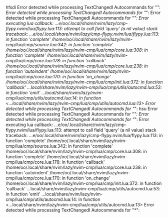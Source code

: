 hfsdi
Error detected while processing TextChangedI Autocommands for "*":
Error detected while processing TextChangedI Autocommands for "*":
Error detected while processing TextChangedI Autocommands for "*":
  Error executing lua callback: ...e/oo/.local/share/nvim/lazy/cmp-flypy.nvim/lua/flypy.lua:113: attempt to call field 'query' (a nil value)
stack traceback:
	...e/oo/.local/share/nvim/lazy/cmp-flypy.nvim/lua/flypy.lua:113: in function 'complete'
	/home/oo/.local/share/nvim/lazy/nvim-cmp/lua/cmp/source.lua:342: in function 'complete'
	/home/oo/.local/share/nvim/lazy/nvim-cmp/lua/cmp/core.lua:308: in function 'complete'
	/home/oo/.local/share/nvim/lazy/nvim-cmp/lua/cmp/core.lua:178: in function 'callback'
	/home/oo/.local/share/nvim/lazy/nvim-cmp/lua/cmp/core.lua:238: in function 'autoindent'
	/home/oo/.local/share/nvim/lazy/nvim-cmp/lua/cmp/core.lua:170: in function 'on_change'
	/home/oo/.local/share/nvim/lazy/nvim-cmp/lua/cmp/init.lua:372: in function 'callback'
	...local/share/nvim/lazy/nvim-cmp/lua/cmp/utils/autocmd.lua:53: in function 'emit'
	...local/share/nvim/lazy/nvim-cmp/lua/cmp/utils/autocmd.lua:14: in function <...local/share/nvim/lazy/nvim-cmp/lua/cmp/utils/autocmd.lua:13>
                     Error detected while processing TextChangedI Autocommands for "*":
hsu
Error detected while processing TextChangedI Autocommands for "*":
Error detected while processing TextChangedI Autocommands for "*":
  Error executing lua callback: ...e/oo/.local/share/nvim/lazy/cmp-flypy.nvim/lua/flypy.lua:113: attempt to call field 'query' (a nil value)
stack traceback:
	...e/oo/.local/share/nvim/lazy/cmp-flypy.nvim/lua/flypy.lua:113: in function 'complete'
	/home/oo/.local/share/nvim/lazy/nvim-cmp/lua/cmp/source.lua:342: in function 'complete'
	/home/oo/.local/share/nvim/lazy/nvim-cmp/lua/cmp/core.lua:308: in function 'complete'
	/home/oo/.local/share/nvim/lazy/nvim-cmp/lua/cmp/core.lua:178: in function 'callback'
	/home/oo/.local/share/nvim/lazy/nvim-cmp/lua/cmp/core.lua:238: in function 'autoindent'
	/home/oo/.local/share/nvim/lazy/nvim-cmp/lua/cmp/core.lua:170: in function 'on_change'
	/home/oo/.local/share/nvim/lazy/nvim-cmp/lua/cmp/init.lua:372: in function 'callback'
	...local/share/nvim/lazy/nvim-cmp/lua/cmp/utils/autocmd.lua:53: in function 'emit'
	...local/share/nvim/lazy/nvim-cmp/lua/cmp/utils/autocmd.lua:14: in function <...local/share/nvim/lazy/nvim-cmp/lua/cmp/utils/autocmd.lua:13>
                     Error detected while processing TextChangedI Autocommands for "*":
